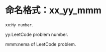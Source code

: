 
命名格式：xx_yy_mmm
===
xx:`My number`.<br>

yy:LeetCode problem number.<br>

mmm:nema of LeetCode problem.<br>
